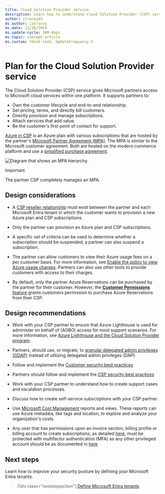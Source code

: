 ```yaml
---
title: Cloud Solution Provider service
description: Learn how to understand Cloud Solution Provider (CSP) service agreements and Microsoft Entra tenants.
author: jtracey93
ms.author: jatracey
ms.date: 11/28/2024
ms.update-cycle: 180-days
ms.topic: concept-article
ms.custom: think-tank, UpdateFrequency.5
---
```


# Plan for the Cloud Solution Provider service

The Cloud Solution Provider (CSP) service gives Microsoft partners access to Microsoft cloud services within one platform. It supports partners to:

- Own the customer lifecycle and end-to-end relationship.
- Set pricing, terms, and directly bill customers.
- Directly provision and manage subscriptions.
- Attach services that add value.
- Be the customer's first point of contact for support.

[Azure in CSP](https://azure.microsoft.com/offers/ms-azr-0145p/) is an Azure plan with various subscriptions that are hosted by the partner's [Microsoft Partner Agreement (MPA)](/azure/cost-management-billing/understand/mpa-overview). The MPA is similar to the Microsoft customer agreement. Both are hosted on the modern commerce platform and use a [simplified purchase agreement](https://www.microsoft.com/licensing/docs/customeragreement).

![Diagram that shows an MPA hierarchy.](../../enterprise-scale/media/mpa-hierarchy.png)

> [!IMPORTANT]
> The partner CSP completely manages an MPA.

## Design considerations

- A [CSP reseller relationship](/partner-center/request-a-relationship-with-a-customer) must exist between the partner and each Microsoft Entra tenant in which the customer wants to provision a new Azure plan and CSP subscriptions.

- Only the partner can provision an Azure plan and CSP subscriptions.

- A specific set of criteria can be used to determine whether a subscription should be suspended; a partner can also suspend a subscription.

- The partner can allow customers to view their Azure usage fees on a per customer basis. For more information, see [Enable the policy to view Azure usage charges](/azure/cost-management-billing/costs/get-started-partners#enable-cost-management-for-customer-tenant-subscriptions). Partners can also use other tools to provide customers with access to their charges.

- By default, only the partner Azure Reservations can be purchased by the partner for their customer. However, the [**Customer Permissions** feature](/partner-center/give-customers-permission) grants customers permission to purchase Azure Reservations from their CSP.

## Design recommendations

- Work with your CSP partner to ensure that Azure Lighthouse is used for administer on behalf of (AOBO) access for most support scenarios. For more information, see [Azure Lighthouse and the Cloud Solution Provider program](/azure/lighthouse/concepts/cloud-solution-provider).

- Partners, should use, or migrate, to [granular delegated admin privileges (GDAP)](/partner-center/gdap-introduction) instead of utilizing delegated admin privileges (DAP).

- Follow and implement the [Customer security best practices](/partner-center/customer-security-best-practices)

- Partners should follow and implement the [CSP security best practices](/partner-center/csp-security-best-practices)

- Work with your CSP partner to understand how to create support cases and escalation processes.

- Discuss how to create self-service subscriptions with your CSP partner.

- Use [Microsoft Cost Management](/azure/cost-management-billing/cost-management-billing-overview) reports and views. These reports can use Azure metadata, like tags and location, to explore and analyze your organization's costs.

- Any user that has permissions upon an invoice section, billing profile or billing account to create subscriptions, as detailed [here](/azure/cost-management-billing/manage/understand-mca-roles#subscription-billing-roles-and-tasks), must be protected with multifactor authentication (MFA) as any other privileged account should be as documented in [here](/entra/identity/role-based-access-control/security-planning?bc=%2Fazure%2Fcloud-adoption-framework%2F_bread%2Ftoc.json&toc=%2Fazure%2Fcloud-adoption-framework%2Ftoc.json)

## Next steps

Learn how to improve your security posture by defining your Microsoft Entra tenants.

> [!div class="nextstepaction"]
> [Define Microsoft Entra tenants](azure-ad-define.md)
